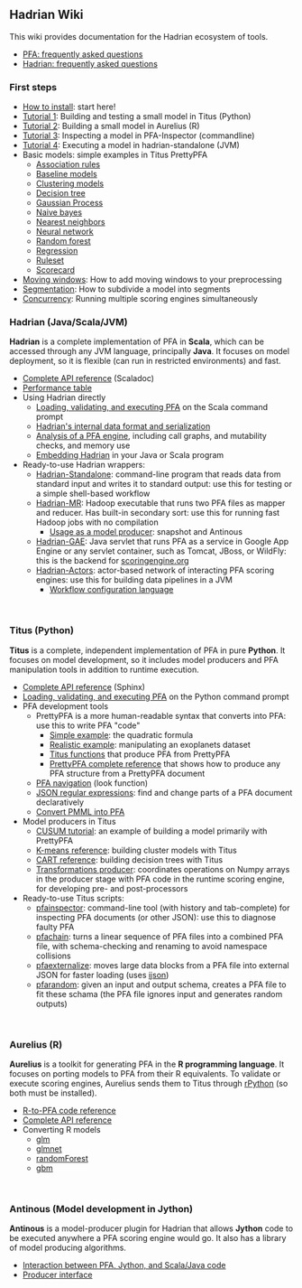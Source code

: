 ## Hadrian Wiki

This wiki provides documentation for the Hadrian ecosystem of tools.

   * [PFA: frequently asked questions](FAQ-PFA)
   * [Hadrian: frequently asked questions](FAQ-Hadrian)

### First steps

   * [How to install](Installation): start here!
   * [Tutorial 1](Tutorial-Small-Model-Titus): Building and testing a small model in Titus (Python)
   * [Tutorial 2](Tutorial-Small-Model-R): Building a small model in Aurelius (R)
   * [Tutorial 3](Tutorial-Inspecting-Model): Inspecting a model in PFA-Inspector (commandline)
   * [Tutorial 4](Tutorial-Executing-Model-in-JVM): Executing a model in hadrian-standalone (JVM)
   * Basic models: simple examples in Titus PrettyPFA
     * [Association rules](Basic-association-rules)
     * [Baseline models](Basic-baseline-models)
     * [Clustering models](Basic-clustering-models)
     * [Decision tree](Basic-decision-tree)
     * [Gaussian Process](Basic-gaussian-process)
     * [Naive bayes](Basic-naive-bayes)
     * [Nearest neighbors](Basic-nearest-neighbors)
     * [Neural network](Basic-neural-network)
     * [Random forest](Basic-random-forest)
     * [Regression](Basic-regression)
     * [Ruleset](Basic-ruleset)
     * [Scorecard](Basic-scorecard)
   * [Moving windows](Moving-windows): How to add moving windows to your preprocessing
   * [Segmentation](Segmentation): How to subdivide a model into segments
   * [Concurrency](Concurrency): Running multiple scoring engines simultaneously

### Hadrian (Java/Scala/JVM)

<!-- <img src="https://github.com/opendatagroup/hadrian/wiki/images/hadrian_small.jpg" align="right" hspace="10"> -->

**Hadrian** is a complete implementation of PFA in **Scala**, which can be accessed through any JVM language, principally **Java**. It focuses on model deployment, so it is flexible (can run in restricted environments) and fast.

   * [Complete API reference](http://modelop.github.io//hadrian/hadrian-0.8.3/index.html#com.opendatagroup.hadrian.jvmcompiler.PFAEngine) (Scaladoc)
   * [Performance table](http://modelop.github.io//hadrian/hadrian-0.8.1-performance/)
   * Using Hadrian directly
     * [Loading, validating, and executing PFA](Hadrian-Basic-Use) on the Scala command prompt
     * [Hadrian's internal data format and serialization](Hadrian-Data-Format)
     * [Analysis of a PFA engine](Hadrian-Analyzing-Engine), including call graphs, and mutability checks, and memory use
     * [Embedding Hadrian](Embedding-Hadrian) in your Java or Scala program
   * Ready-to-use Hadrian wrappers:
     * [Hadrian-Standalone](Hadrian-Standalone): command-line program that reads data from standard input and writes it to standard output: use this for testing or a simple shell-based workflow
     * [Hadrian-MR](Hadrian-MR): Hadoop executable that runs two PFA files as mapper and reducer. Has built-in secondary sort: use this for running fast Hadoop jobs with no compilation
       * [Usage as a model producer](Hadrian-MR-as-a-Producer): snapshot and Antinous
     * [Hadrian-GAE](Hadrian-GAE): Java servlet that runs PFA as a service in Google App Engine or any servlet container, such as Tomcat, JBoss, or WildFly: this is the backend for [scoringengine.org](http://scoringengine.org/)
     * [Hadrian-Actors](Hadrian-Actors): actor-based network of interacting PFA scoring engines: use this for building data pipelines in a JVM
       * [Workflow configuration language](Hadrian-Actors-Configuration)

<br clear="right">

### Titus (Python)

<!-- <img src="https://github.com/opendatagroup/hadrian/wiki/images/titus_small.jpg" align="right" hspace="10"> -->

**Titus** is a complete, independent implementation of PFA in pure **Python**. It focuses on model development, so it includes model producers and PFA manipulation tools in addition to runtime execution.

   * [Complete API reference](http://modelop.github.io//hadrian/titus-0.8.3/titus.genpy.PFAEngine.html) (Sphinx)
   * [Loading, validating, and executing PFA](Titus-Basic-Use) on the Python command prompt
   * PFA development tools
     * PrettyPFA is a more human-readable syntax that converts into PFA: use this to write PFA "code"
       * [Simple example](PrettyPFA-Simple-Example): the quadratic formula
       * [Realistic example](PrettyPFA-Realistic-Example): manipulating an exoplanets dataset
       * [Titus functions](PrettyPFA-Titus-Functions) that produce PFA from PrettyPFA
       * [PrettyPFA complete reference](PrettyPFA-Reference) that shows how to produce any PFA structure from a PrettyPFA document
     * [PFA navigation](Titus-PFA-navigation) (look function)
     * [JSON regular expressions](JSON-Regular-Expressions): find and change parts of a PFA document declaratively
     * [Convert PMML into PFA](PMML-into-PFA)
   * Model producers in Titus
     * [CUSUM tutorial](Producing-CUSUM-models-in-Titus): an example of building a model primarily with PrettyPFA
     * [K-means reference](Producing-k-means-models-in-Titus): building cluster models with Titus
     * [CART reference](Producing-tree-models-in-Titus): building decision trees with Titus
     * [Transformations producer](Preprocessing-in-Titus): coordinates operations on Numpy arrays in the producer stage with PFA code in the runtime scoring engine, for developing pre- and post-processors
   * Ready-to-use Titus scripts:
     * [pfainspector](Titus-pfainspector): command-line tool (with history and tab-complete) for inspecting PFA documents (or other JSON): use this to diagnose faulty PFA
     * [pfachain](Titus-pfachain): turns a linear sequence of PFA files into a combined PFA file, with schema-checking and renaming to avoid namespace collisions
     * [pfaexternalize](Titus-pfaexternalize): moves large data blocks from a PFA file into external JSON for faster loading (uses [ijson](https://pypi.python.org/pypi/ijson))
     * [pfarandom](Titus-pfarandom): given an input and output schema, creates a PFA file to fit these schama (the PFA file ignores input and generates random outputs)

<br clear="right">

### Aurelius (R)

<!-- <img src="https://github.com/opendatagroup/hadrian/wiki/images/aurelius_small.jpg" align="right" hspace="10"> -->

**Aurelius** is a toolkit for generating PFA in the **R programming language**. It focuses on porting models to PFA from their R equivalents. To validate or execute scoring engines, Aurelius sends them to Titus through [rPython](https://cran.r-project.org/web/packages/rPython/index.html) (so both must be installed).

   * [R-to-PFA code reference](Aurelius-Rcode-Transformation)
   * [Complete API reference](Aurelius-Reference)
   * Converting R models
     * [glm](Aurelius-glm)
     * [glmnet](Aurelius-glmnet)
     * [randomForest](Aurelius-randomForest)
     * [gbm](Aurelius-gbm)

<br clear="right">

### Antinous (Model development in Jython)

<!-- <img src="https://github.com/opendatagroup/hadrian/wiki/images/antinous_small.jpg" align="right" hspace="10"> -->

**Antinous** is a model-producer plugin for Hadrian that allows **Jython** code to be executed anywhere a PFA scoring engine would go. It also has a library of model producing algorithms.

   * [Interaction between PFA, Jython, and Scala/Java code](Antinous-basics)
   * [Producer interface](Antinous-producers)
